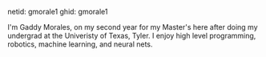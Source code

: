 netid: gmorale1
ghid: gmorale1

I'm Gaddy Morales, on my second year for my Master's here after doing my undergrad at the Univeristy of Texas, Tyler. I enjoy high level programming, robotics, machine learning, and neural nets.
